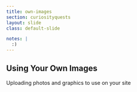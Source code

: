 ```yaml
---
title: own-images
section: curiosityquests
layout: slide
class: default-slide

notes: |
  :)
---
```


## Using Your Own Images
Uploading photos and graphics to use on your site